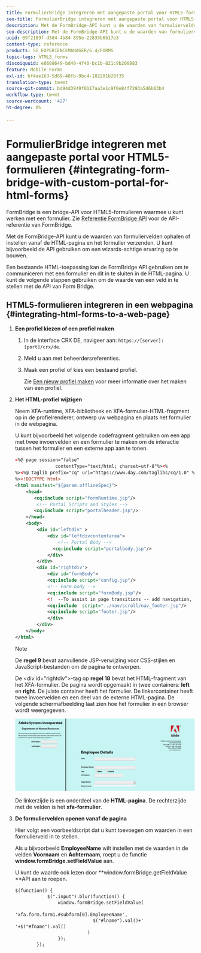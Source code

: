 ```yaml
---
title: FormulierBridge integreren met aangepaste portal voor HTML5-formulieren
seo-title: FormulierBridge integreren met aangepaste portal voor HTML5-formulieren
description: Met de FormBridge-API kunt u de waarden van formuliervelden ophalen of instellen vanaf de HTML-pagina en het formulier verzenden.
seo-description: Met de FormBridge-API kunt u de waarden van formuliervelden ophalen of instellen vanaf de HTML-pagina en het formulier verzenden.
uuid: 09f2189f-d584-4b84-895e-22833b6b17e3
content-type: reference
products: SG_EXPERIENCEMANAGER/6.4/FORMS
topic-tags: hTML5_forms
discoiquuid: e0608649-bd49-4f40-bc1b-821c9b208883
feature: Mobile Forms
exl-id: bf4ae163-5d89-48fb-9bc4-182281b28f35
translation-type: tm+mt
source-git-commit: bd94d3949f0117aa3e1c9f0e84f7293a5d6b03b4
workflow-type: tm+mt
source-wordcount: '427'
ht-degree: 0%

---
```


# FormulierBridge integreren met aangepaste portal voor HTML5-formulieren {#integrating-form-bridge-with-custom-portal-for-html-forms}

FormBridge is een bridge-API voor HTML5-formulieren waarmee u kunt werken met een formulier. Zie [Referentie FormBridge API](/help/forms/using/form-bridge-apis.md) voor de API-referentie van FormBridge.

Met de FormBridge-API kunt u de waarden van formuliervelden ophalen of instellen vanaf de HTML-pagina en het formulier verzenden. U kunt bijvoorbeeld de API gebruiken om een wizards-achtige ervaring op te bouwen.

Een bestaande HTML-toepassing kan de FormBridge API gebruiken om te communiceren met een formulier en dit in te sluiten in de HTML-pagina. U kunt de volgende stappen gebruiken om de waarde van een veld in te stellen met de API van Form Bridge.

## HTML5-formulieren integreren in een webpagina {#integrating-html-forms-to-a-web-page}

1. **Een profiel kiezen of een profiel maken**

   1. In de interface CRX DE, navigeer aan: `https://[server]:[port]/crx/de`.
   1. Meld u aan met beheerdersreferenties.
   1. Maak een profiel of kies een bestaand profiel.

      Zie [Een nieuw profiel maken](/help/forms/using/custom-profile.md) voor meer informatie over het maken van een profiel.

1. **Het HTML-profiel wijzigen**

   Neem XFA-runtime, XFA-bibliotheek en XFA-formulier-HTML-fragment op in de profielrenderer, ontwerp uw webpagina en plaats het formulier in de webpagina.

   U kunt bijvoorbeeld het volgende codefragment gebruiken om een app met twee invoervelden en een formulier te maken om de interactie tussen het formulier en een externe app aan te tonen.

   ```xml
   <%@ page session="false"
                  contentType="text/html; charset=utf-8"%><%
   %><%@ taglib prefix="cq" uri="https://www.day.com/taglibs/cq/1.0" %><%
   %><!DOCTYPE html>
   <html manifest="${param.offlineSpec}">
       <head>
          <cq:include script="formRuntime.jsp"/>
           <!-- Portal Scripts and Styles -->
          <cq:include script="portalheader.jsp"/> 
       </head>
       <body>
           <div id="leftdiv" >
               <div id="leftdivcontentarea">   
                   <!-- Portal Body -->
                 <cq:include script="portalbody.jsp"/>  
               </div>
           </div>
           <div id="rightdiv">
               <div id="formBody">
               <cq:include script="config.jsp"/>
               <!-- Form body -->
               <cq:include script="formBody.jsp"/>
               <!  --To assist in page transitions -- add navigation, based on scrolling -->
               <cq:include  script="../nav/scroll/nav_footer.jsp"/>
               <cq:include script="footer.jsp"/>
               </div>    
           </div>
       </body>
   </html>
   ```

   >[!NOTE]
   >
   >De **regel 9** bevat aanvullende JSP-verwijzing voor CSS-stijlen en JavaScript-bestanden om de pagina te ontwerpen.
   >
   >De &lt;div id=&quot;rightdiv&quot;>-tag op **regel 18** bevat het HTML-fragment van het XFA-formulier.
   De pagina wordt opgemaakt in twee containers: **left** en **right**. De juiste container heeft het formulier. De linkercontainer heeft twee invoervelden en een deel van de externe HTML-pagina.
   De volgende schermafbeelding laat zien hoe het formulier in een browser wordt weergegeven.

   ![portaal](assets/portal.jpg)

   De linkerzijde is een onderdeel van de **HTML-pagina**. De rechterzijde met de velden is het **xfa-formulier**.

1. **De formuliervelden openen vanaf de pagina**

   Hier volgt een voorbeeldscript dat u kunt toevoegen om waarden in een formulierveld in te stellen.

   Als u bijvoorbeeld **EmployeeName** wilt instellen met de waarden in de velden **Voornaam** en **Achternaam**, roept u de functie **window.formBridge.setFieldValue** aan.

   U kunt de waarde ook lezen door **window.formBridge.getFieldValue **API aan te roepen.

   ```
   $(function() {
               $(".input").blur(function() {
                   window.formBridge.setFieldValue(
                               'xfa.form.form1.#subform[0].EmployeeName',
                                $("#lname").val()+' '+$("#fname").val()
                              )
                   });
           });
   ```

